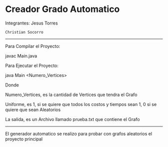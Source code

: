 Creador Grado Automatico
===================

Integrantes:
	Jesus Torres
	
	Christian Socorro

*******************
Para Compilar el Proyecto:

javac Main.java

Para Ejecutar el Proyecto:

java Main <Numero_Vertices> <Uniforme>

Donde

Numero_Vertices, es la cantidad de Vertices que tendra el Grafo

Uniforme, es 1, si se quiere que todos los costos y tiempos sean 1, 0 si se quiere que sean Aleatorios

La salida, es un Archivo llamado prueba.txt que contiene el Grafo

*******************

El generador automatico se realizo para probar con grafos aleatorios el proyecto principal